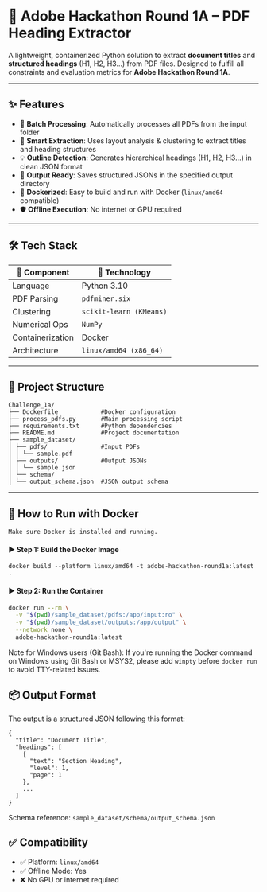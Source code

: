 # 📄 Adobe Hackathon Round 1A – PDF Heading Extractor

A lightweight, containerized Python solution to extract **document titles** and **structured headings** (H1, H2, H3...) from PDF files. Designed to fulfill all constraints and evaluation metrics for **Adobe Hackathon Round 1A**.

---

## ✨ Features

- 📁 **Batch Processing**: Automatically processes all PDFs from the input folder
- 🧠 **Smart Extraction**: Uses layout analysis & clustering to extract titles and heading structures
- 💡 **Outline Detection**: Generates hierarchical headings (H1, H2, H3...) in clean JSON format
- 💾 **Output Ready**: Saves structured JSONs in the specified output directory
- 🐳 **Dockerized**: Easy to build and run with Docker (`linux/amd64` compatible)
- 🛡️ **Offline Execution**: No internet or GPU required

---

## 🛠️ Tech Stack

| 🔧 Component     | 🚀 Technology         |
|------------------|------------------------|
| Language         | Python 3.10            |
| PDF Parsing      | `pdfminer.six`         |
| Clustering       | `scikit-learn (KMeans)`|
| Numerical Ops    | `NumPy`                |
| Containerization | Docker                 |
| Architecture     | `linux/amd64 (x86_64)` |

---

## 📁 Project Structure


```
Challenge_1a/
├── Dockerfile            #Docker configuration
├── process_pdfs.py       #Main processing script
├── requirements.txt      #Python dependencies
├── README.md             #Project documentation
├── sample_dataset/
│ ├── pdfs/               #Input PDFs
│ │ └── sample.pdf
│ ├── outputs/            #Output JSONs
│ │ └── sample.json
│ └── schema/
│ └── output_schema.json  #JSON output schema
```

---

## 🚀 How to Run with Docker

`
Make sure Docker is installed and running.
`

#### ▶️ Step 1: Build the Docker Image

```
docker build --platform linux/amd64 -t adobe-hackathon-round1a:latest .
```

#### ▶️ Step 2: Run the Container

```bash
docker run --rm \
  -v "$(pwd)/sample_dataset/pdfs:/app/input:ro" \
  -v "$(pwd)/sample_dataset/outputs:/app/output" \
  --network none \
  adobe-hackathon-round1a:latest
```
Note for Windows users (Git Bash):
If you're running the Docker command on Windows using Git Bash or MSYS2, please add `winpty` before `docker run` to avoid TTY-related issues.

## 📦 Output Format

The output is a structured JSON following this format:

```
{
  "title": "Document Title",
  "headings": [
    {
      "text": "Section Heading",
      "level": 1,
      "page": 1
    },
    ...
  ]
}
```

Schema reference: `sample_dataset/schema/output_schema.json`

## ✅ Compatibility

- ✅ Platform: `linux/amd64`
- ✅ Offline Mode: Yes
- ❌ No GPU or internet required
